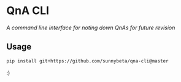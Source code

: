 QnA CLI
=======

*A command line interface for noting down QnAs for future revision*

## Usage

```bash
pip install git+https://github.com/sunnybeta/qna-cli@master
```

:)

